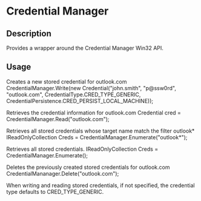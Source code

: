 # Credential Manager

## Description

Provides a wrapper around the Credential Manager Win32 API.

## Usage

Creates a new stored credential for outlook.com
    CredentialManager.Write(new Credential("john.smith", "p@ssw0rd", "outlook.com", CredentialType.CRED_TYPE_GENERIC, CredentialPersistence.CRED_PERSIST_LOCAL_MACHINE));

Retrieves the credential information for outlook.com
    Credential cred = CredentialManager.Read("outlook.com");

Retrieves all stored credentials whose target name match the filter outlook*
	IReadOnlyCollection<Credential> Creds = CredentialManager.Enumerate("outlook*");

Retrieves all stored credentials.
	IReadOnlyCollection<Credential> Creds = CredentialManager.Enumerate();

Deletes the previously created stored credentials for outlook.com
	CredentialMananager.Delete("outlook.com");

When writing and reading stored credentials, if not specified, the credential type defaults to CRED_TYPE_GENERIC.